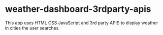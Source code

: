 # weather-dashboard-3rdparty-apis
This app uses HTML CSS JavaScript and 3rd party APIS to display weather in cities the user searches. 
